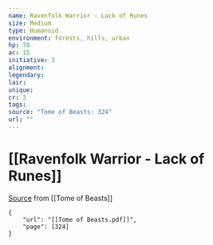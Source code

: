```yaml
---
name: Ravenfolk Warrior - Lack of Runes
size: Medium
type: Humanoid
environment: forests, hills, urban
hp: 78
ac: 15
initiative: 3
alignment: 
legendary: 
lair: 
unique: 
cr: 3
tags: 
source: "Tome of Beasts: 324"
url: ""
---
```

# [[Ravenfolk Warrior - Lack of Runes]]

[Source](zotero://open-pdf/library/items/ULEQWHJM?page=324) from [[Tome of Beasts]]

```pdf
{
	"url": "[[Tome of Beasts.pdf]]",
	"page": [324]
}
```

